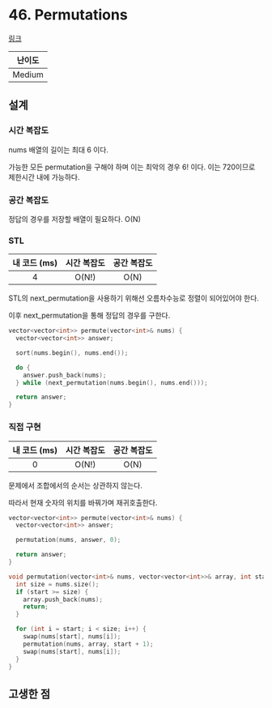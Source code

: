 # 46. Permutations

[링크](https://leetcode.com/problems/permutations/)

| 난이도 |
| :----: |
| Medium |

## 설계

### 시간 복잡도

nums 배열의 길이는 최대 6 이다.

가능한 모든 permutation을 구해야 하며 이는 최악의 경우 6! 이다. 이는 720이므로 제한시간 내에 가능하다.

### 공간 복잡도

정답의 경우를 저장할 배열이 필요하다. O(N)

### STL

| 내 코드 (ms) | 시간 복잡도 | 공간 복잡도 |
| :----------: | :---------: | :---------: |
|      4       |    O(N!)    |    O(N)     |

STL의 next_permutation을 사용하기 위해선 오름차수능로 정렬이 되어있어야 한다.

이후 next_permutation을 통해 정답의 경우를 구한다.

```cpp
vector<vector<int>> permute(vector<int>& nums) {
  vector<vector<int>> answer;

  sort(nums.begin(), nums.end());

  do {
    answer.push_back(nums);
  } while (next_permutation(nums.begin(), nums.end()));

  return answer;
}
```

### 직접 구현

| 내 코드 (ms) | 시간 복잡도 | 공간 복잡도 |
| :----------: | :---------: | :---------: |
|      0       |    O(N!)    |    O(N)     |

문제에서 조합에서의 순서는 상관하지 않는다.

따라서 현재 숫자의 위치를 바꿔가며 재귀호출한다.

```cpp
vector<vector<int>> permute(vector<int>& nums) {
  vector<vector<int>> answer;

  permutation(nums, answer, 0);

  return answer;
}

void permutation(vector<int>& nums, vector<vector<int>>& array, int start) {
  int size = nums.size();
  if (start >= size) {
    array.push_back(nums);
    return;
  }

  for (int i = start; i < size; i++) {
    swap(nums[start], nums[i]);
    permutation(nums, array, start + 1);
    swap(nums[start], nums[i]);
  }
}
```

## 고생한 점
